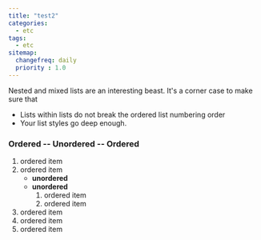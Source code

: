 ```yaml
---
title: "test2"
categories: 
  - etc
tags:
  - etc
sitemap:
  changefreq: daily
  priority : 1.0
---
```


Nested and mixed lists are an interesting beast. It's a corner case to make sure that

* Lists within lists do not break the ordered list numbering order
* Your list styles go deep enough.

### Ordered -- Unordered -- Ordered

1. ordered item
2. ordered item 
   * **unordered**
   * **unordered** 
     1. ordered item
     2. ordered item
3. ordered item
4. ordered item
5. ordered item